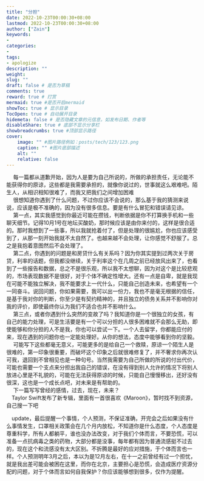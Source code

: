 ```yaml
---
title: "分担"
date: 2022-10-23T00:00:30+08:00
lastmod: 2022-10-23T00:00:30+08:00
author: ["Zain"]
keywords: 
- 
categories: 
- 
tags: 
- apologize
description: ""
weight:
slug: ""
draft: false # 是否为草稿
comments: true
reward: true # 打赏
mermaid: true #是否开启mermaid
showToc: true # 显示目录
TocOpen: true # 自动展开目录
hidemeta: false # 是否隐藏文章的元信息，如发布日期、作者等
disableShare: true # 底部不显示分享栏
showbreadcrumbs: true #顶部显示路径
cover:
    image: "" #图片路径例如：posts/tech/123/123.png
    caption: "" #图片底部描述
    alt: ""
    relative: false
---
```



&ensp;&ensp; 每一篇都从道歉开始，因为人是要为自己所说的，所做的承担责任，无论能不能获得你的原谅，这些都是我需要承担的，就像你说过的，世事就这么艰难吧。陌生人，从相识相知很难了，而我又把我们之间增加困难
<br>
&ensp;&ensp; 很想知道你遇到了什么问题，不过你应该不会说的，那么基于我的猜测来说说，应该是极不准确的，因为没有很多信息。要是有什么冒犯和错误请见谅。
<br>
&ensp;&ensp; 第一点，其实我感觉到你最近可能在攒钱，判断依据是你不打算换手机和一些聊天细节。记得10月1号在地坛买酸奶，那时候应该是由你来付的，这样是很合适的。那时我想到了一些事，所以我就抢着付了，但是处理的很尴尬，你也应该感受到了，从那一刻开始我就不太自然了。也越来越不会处理，让你感觉不舒服了。总之是我抱着意图然后不会处理了。
<br>
&ensp;&ensp; 第二点，你遇到的问题是和房贷什么有关系吗？因为你其实提到过两次关于房贷，利率的话题，但我都没继续，关于利率这个在几周之前已经放风出来了，也看到了一些报告和数据，总之不是很乐观，所以我不太想聊，因为对这个是比较悲观的，市场表现数据不是很好，对于个体不确定性增大。还有一点是自卑，就是我现在可能不能独立解决，我不能要求上一代什么，只能自己创造未来，也希望有一个一同奋斗。说回问题，你如果需要，我可以出一份力，我也不是毫无根据的信任，是基于我对你的判断，你至少是有契约精神的，并且独立的债务关系并不影响你对我的评价，即使最终你认为我们不适合也并不影响什么。
<br>
&ensp;&ensp; 第三点，或者你遇到什么突然的变故了吗？我知道你是一个很独立的女孩，有自己的能力处理，可是生活要是有一个可以分担的人很多困难就不会那么无助，即使能够和你分担的人不是我，你也可以尝试一下。一个人去留学，你都能应付的来，现在遇到的问题你也一定能处理好。从你的想法，态度中能够看到你的坚毅。
<br>
&ensp;&ensp; 可能写下这些都毫无意义，可能更多的是给自己一个救赎，原谅一个陌生人是很难的，第一印象很重要，而破坏这个印象之后就很难修复了，并不奢求你再次认可我，退回到不曾相见也是一种句号。当然我需要为自己所做的所说的付出代价，可能也需要一个支点来分担出我自己的错误，在没有得到别人允许的情况下将别人放进心里是不礼貌的，可能在无法获得原谅的时候，只能自己慢慢移出，还好没有很深，这也是一个成长点吧，对未来是有帮助的。
<br>
&ensp;&ensp; 下一篇写写曾经的感情，过去，现在，未来？
<br>
&ensp;&ensp;Taylor Swift发布了新专辑，里面有一首很喜欢《Maroon》，暂时找不到资源，自己搜一下吧
<br>

&ensp;&ensp;update，最后提醒一个事情，个人预测，不保证准确，开完会之后如果没有什么事情发生，口罩相关政策会在几个月内放松，不知道你是什么态度，个人态度是尊重科学，所有人都躺平，谁也没办法改变，对于我们个体而言，不要恐慌，可以准备一点抗病毒之类的药物，大部分都是没事，每年都有因为普通流感挺不过去的，现在这个和流感没有太大区别。不折腾是最好的应对措施，于个体而言也一样。个人预测明年3月之后，本以为是12月左右，在十一之前曾经有过一个担忧，就是我出差可能会被困在这里，而你在北京，主要担心是恐慌，会造成医疗资源分配的问题，对于个体而言如何自我保护？你应该能够想到很多，仅作为提醒。


<br>